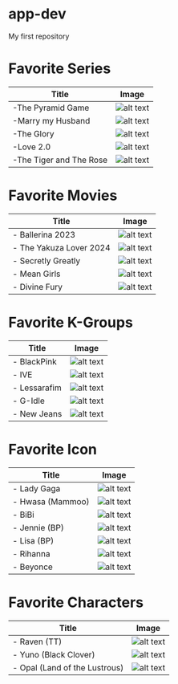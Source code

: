 # app-dev
My first repository

# Favorite Series
| Title | Image |
| ----------------|---------------------|
|-The Pyramid Game | ![alt text](https://th.bing.com/th/id/OIP.N1s_ak97NLR0flzn7Ef7fQAAAA?rs=1&pid=ImgDetMain)
|-Marry my Husband | ![alt text](https://talkiescorner.com/wp-content/uploads/2023/12/Marry-My-Husband-Episode-1-Preview.webp)
|-The Glory | ![alt text](https://www.themoviedb.org/t/p/original/w29aB2oLeIs9iWITUs8bkFVA0Cp.jpg)
|-Love 2.0 | ![alt text](https://th.bing.com/th/id/OIP.R33ZNK1N5pA8EEAxbnIMOAHaEK?rs=1&pid=ImgDetMain) |
|-The Tiger and The Rose | ![alt text](https://th.bing.com/th/id/OIP.OyVyfNfLBrm9insKtyO2GwHaLW?rs=1&pid=ImgDetMain) |

# Favorite Movies
| Title | Image |
| ----------------|---------------------|
|- Ballerina 2023 | ![alt text](https://th.bing.com/th/id/OIP.sLVCSTemsxBla5QJMKL-wAAAAA?rs=1&pid=ImgDetMain)
|- The Yakuza Lover 2024 | ![alt text](https://th.bing.com/th/id/OIP.k5q_sfBS9zF1VyTnhDsrnAHaFO?rs=1&pid=ImgDetMain)
|- Secretly Greatly | ![alt text](https://i.mydramalist.com/MXDYxf.jpg)
|- Mean Girls | ![alt text](https://nientepopcorn.b-cdn.net/film-img/10625-locandina-big.jpg)
|- Divine Fury | ![alt text](https://cityonfire.com/wp-content/uploads/2019/08/divine-fury-poster-768x1138.jpg)

# Favorite K-Groups
| Title | Image |
| ----------------|---------------------|
|- BlackPink | ![alt text](https://images.genius.com/95c148a0d9cacf0e7548a297dd2c0a02.1000x1000x1.png)
|- IVE | ![alt text](https://www.lovinkproject.com/wp-content/uploads/2021/03/IMG_1260-1200x800.jpeg)
|- Lessarafim | ![alt text](https://www.themoviedb.org/t/p/original/zSiqCloLFqEUJssSxaWlTwpOPjQ.jpg)
|- G-Idle | ![alt text](https://dbkpop.com/wp-content/uploads/2022/03/GI-DLE_I_Never_Die_Teaser_Spoiled_all_group.jpg)
|- New Jeans | ![alt text](https://www.allkpop.com/upload/2023/07/content/050955/1688565311-20230705-newjeans.jpg)

# Favorite Icon
| Title | Image |
| ----------------|---------------------|
|- Lady Gaga | ![alt text](https://www.shared.com/content/images/2017/10/lady-gaga-fashion-awards-getty-1_GH_content_1150px.jpg)
|- Hwasa (Mammoo) | ![alt text](https://wallpaperaccess.com/full/1978736.jpg)
|- BiBi | ![alt text](https://cdn.kpopconcerts.com/wp-content/uploads/2023/03/03094408/BIBI_VENGEANCE_REMIX_COVER_FINAL-1024x1024.jpg)
|- Jennie (BP) | ![alt text](https://th.bing.com/th/id/OIP.sEGsT1JOJrqXAWj-yGINcAHaPw?rs=1&pid=ImgDetMain)
|- Lisa (BP) | ![alt text](https://th.bing.com/th/id/OIP.9HopEckNCvPg0otj0mAqgwHaJQ?rs=1&pid=ImgDetMain)
|- Rihanna | ![alt text](https://blogs-images.forbes.com/celiashatzman/files/2017/09/Rihanna-Headshot-1200x1800.jpg)
|- Beyonce | ![alt text](https://www.billboard.com/wp-content/uploads/2022/06/Beyonce-cr-Courtesy-of-Parkwood-Entertainment-press-2022-billboard-1548.jpg)

# Favorite Characters
| Title | Image |
| ----------------|---------------------|
|- Raven (TT) | ![alt text](https://th.bing.com/th/id/OIP.z-AnrQoy3AeERdhsm0m9JwHaKe?rs=1&pid=ImgDetMain)
|- Yuno (Black Clover) | ![alt text](https://c.wallhere.com/photos/03/48/anime_anime_boys_Black_Clover_Yuno-1966799.jpg!d) 
| - Opal (Land of the Lustrous) | ![alt text](https://safebooru.org/images/2435/fdf53f6682e3093c07bf7a55009cfca0168316bb.jpg?2536186)
